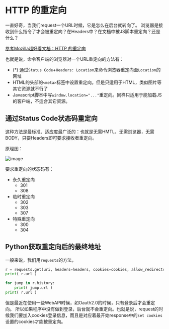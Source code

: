 # HTTP 的重定向

一直好奇，当我们request一个URL时候，它是怎么在后台就转向了。
浏览器是接收到什么指令了才会被重定向？在Headers中？在文档中被JS脚本重定向？还是什么？

[参考Mozilla超好看文档：HTTP 的重定向](https://developer.mozilla.org/zh-CN/docs/Web/HTTP/Redirections)

也就是说，命令客户端的浏览器对一个URL重定向的方法有：
- (*) 通过`Status Code`+`Headers: Location`来命令浏览器重定向至`Location`的网址
- HTML的头部的`<meta>`标签中设置重定向。但是只适用于HTML，类似图片等其它资源就不行了
- Javascript脚本中写`window.location="..."`重定向。同样只适用于能加载JS的客户端，不适合其它资源。


## 通过Status Code状态码重定向

这种方法是最标准、适应度最广泛的：也就是无需HMTL，无需浏览器，无需BODY，只要Headers即可要求接收者重定向。

原理图：

![image](https://user-images.githubusercontent.com/14041622/50381367-8e283d00-06c0-11e9-8cbe-ffc13d0f042f.png)

要求重定向的状态码有：
- 永久重定向
    - 301
    - 308
- 临时重定向
    - 302
    - 303
    - 307
- 特殊重定向
    - 300
    - 304


## Python获取重定向后的最终地址

一般来说，我们用`requests`的方法，
```py
r = requests.get(uri, headers=headers, cookies=cookies, allow_redirects=True)
print( r.url )

for jump in r.history:
    print( jump.url )
print( r.url )
```

但是最近在使用一些WebAPI时候，如Oauth2.0的时候，只有登录后才会重定向。
所以如果程序中没有做到登录，后台就不会重定向。也就是说，request的时候我们要加入cookies登录信息，而且是对应着最开始response中的`set cookies`设置的cookies才能被重定向。

```py

```